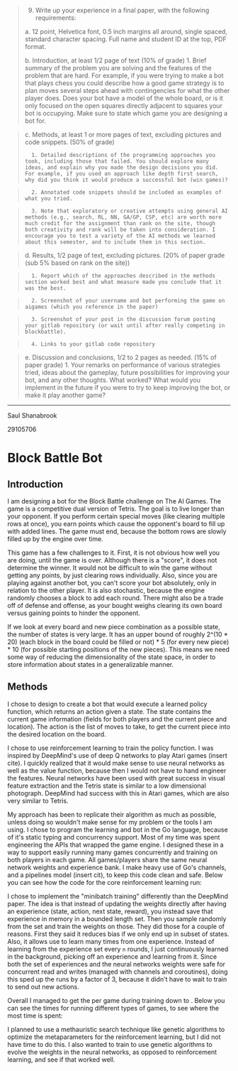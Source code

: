 > 9. Write up your experience in a final paper, with the following requirements:
>
>   a. 12 point, Helvetica font, 0.5 inch margins all around, single spaced, standard character spacing. Full name and student ID at the top, PDF format.
>
>   b. Introduction, at least 1/2 page of text (10% of grade)
>       1. Brief summary of the problem you are solving and the features of the problem that are hard. For example, if you were trying to make a bot that plays chess you could describe how a good game strategy is to plan moves several steps ahead with contingencies for what the other player does. Does your bot have a model of the whole board, or is it only focused on the open squares directly adjacent to squares your bot is occupying. Make sure to state which game you are designing a bot for.

>    c. Methods, at least 1 or more pages of text, excluding pictures and code snippets. (50% of grade)
>
>       1. Detailed descriptions of the programming approaches you took, including those that failed. You should explore many ideas, and explain why you made the design decisions you did. For example, if you used an approach like depth first search, why did you think it would produce a successful bot (win games)?

>       2. Annotated code snippets should be included as examples of what you tried.

>       3. Note that exploratory or creative attempts using general AI methods (e.g., search, RL, NN, GA/GP, CSP, etc) are worth more much credit for the assignment than rank on the site, though both creativity and rank will be taken into consideration. I encourage you to test a variety of the AI methods we learned about this semester, and to include them in this section.

>    d. Results, 1/2 page of text, excluding pictures. (20% of paper grade (sub 5% based on rank on the site))

>       1. Report which of the approaches described in the methods section worked best and what measure made you conclude that it was the best.

>       2. Screenshot of your username and bot performing the game on aigames (which you reference in the paper)

>       3. Screenshot of your post in the discussion forum posting your gitlab repository (or wait until after really competing in blockbattle).

>       4. Links to your gitlab code repository

>    e. Discussion and conclusions, 1/2 to 2 pages as needed. (15% of paper grade)
>       1. Your remarks on performance of various strategies tried, ideas about the gameplay, future possibilities for improving your bot, and any other thoughts. What worked? What would you implement in the future if you were to try to keep improving the bot, or make it play another game?

---

Saul Shanabrook

29105706

# Block Battle Bot

## Introduction

I am designing a bot for the Block Battle challenge on The AI Games. The game is a competitive dual version of Tetris. The goal is to live longer than your opponent. If you perform certain special moves (like clearing multiple rows at once), you earn points which cause the opponent's board to fill up with added lines. The game must end, because the bottom rows are slowly filled up by the engine over time.

This game has a few challenges to it. First, it is not obvious how well you are doing, until the game is over. Although there is a "score", it does not determine the winner. It would not be difficult to win the game without getting any points, by just clearing rows individually. Also, since you are playing against another bot, you can't score your bot absolutely, only in relation to the other player. It is also stochastic, because the engine randomly chooses a block to add each round. There might also be a trade off of defense and offense, as your bought weighs clearing its own board versus gaining points to hinder the opponent.

If we look at every board and new piece combination as a possible state, the number of states is very large. It has an upper bound of roughly 2^(10 * 20) (each block in the board could be filled or not) * 5 (for every new piece) * 10 (for possible starting positions of the new pieces). This means we need some way of reducing the dimensionality of the state space, in order to store information about states in a generalizable manner.

## Methods

I chose to design to create a bot that would execute a learned policy function, which returns an action given a state. The state contains the current game information (fields for both players and the current piece and location). The action is the list of moves to take, to get the current piece into the desired location on the board.


I chose to use reinforcement learning to train the policy function. I was inspired by DeepMind's use of deep Q networks to play Atari games (insert cite). I quickly realized that it would make sense to use neural networks as well as the value function, because then I would not have to hand engineer the features. Neural networks have been used with great success in visual feature extraction and the Tetris state is similar to a low dimensional photograph. DeepMind had success with this in Atari games, which are also very similar to Tetris.

My approach has been to replicate their algorithm as much as possible, unless doing so wouldn't make sense for my problem or the tools I am using. I chose to program the learning and bot in the Go language, because of it's static typing and concurrency support. Most of my time was spent engineering the APIs that wrapped the game engine. I designed these in a way to support easily running many games concurrently and training on both players in each game. All games/players share the same neural network weights and experience bank. I make heavy use of Go's channels, and a pipelines model (insert cit), to keep this code clean and safe. Below you can see how the code for the core reinforcement learning run:

<insert code for running Q learning>

I chose to implement the "minibatch training"  differently than the DeepMind paper. The idea is that instead of updating the weights directly after having an experience (state, action, next state, reward), you instead save that experience in memory in a bounded length set. Then you sample randomly from the set and train the weights on those. They did those for a couple of reasons. First they said it reduces bias if we only end up in subset of states. Also, it allows use to learn many times from one experience. Instead of learning from the experience set every `n` rounds, I just continuously learned in the background, picking off an experience and learning from it. Since both the set of experiences and the neural networks weights were safe for concurrent read and writes (managed with channels and coroutines), doing this sped up the runs by a factor of 3, because it didn't have to wait to train to send out new actions.

Overall I managed to get the per game during training down to <insert seconds>. Below you can see the times for running different types of games, to see where the most time is spent:

<insert benchmark code>

I planned to use a methauristic search technique like genetic algorithms to optimize the metaparameters for the reinforcement learning, but I did not have time to do this.  I also wanted to train to use genetic algorithms to evolve the weights in the neural networks, as opposed to reinforcement learning, and see if that worked well.



<!--```
Policy: State -> Action
State: (update game, update player1, update player2)
Action: [Move] | None
Move: down | left | right | turn left | turn right | drop | skip
```-->

<!--There are a couple of ways to look at this problem of learning. The simplest is to consider look at playing a game as a stochastic function that takes in two policies and returns the one the that wins.
-->
<!--```
Game: (Policy 1, Policy 2) -> (1 | 2 | None)
```-->

<!--Policies can almost be looked at is a partially ordered with respect to the game function, but they are not, because the game function is stochastic. Still, we can look at this task as finding the policy most likely to dominate all other policies, i.e. the one that is the best.
-->
<!--Alternatively, we could break up each game into the separate turns. For each turn, we pass in our moves and the state, and get back the new state.
-->

<!--
```
Turn: (State, Action) -> State
```-->

<!--So if we have a way of estimating the value of extracting features from the state, we could use reinforcement learning to maximize the reward over time.
-->
<!--I stuck to the former, because it eliminated the need to approximate mid game rewards.
-->
<!--

To tried a couple of different methods to learn this policy function. I do not hand code any representation of the state, instead I let the learning methods figure out what sort of model is needed.  -->

<!-- The first, is to perform supervised learning to do offline learning of the policy. With this, we have a test policy, run a game using the test policy, and then update the test policy to reflect the results of the game. We could run two different policies against one another to get an idea of their relative performance.
-->
